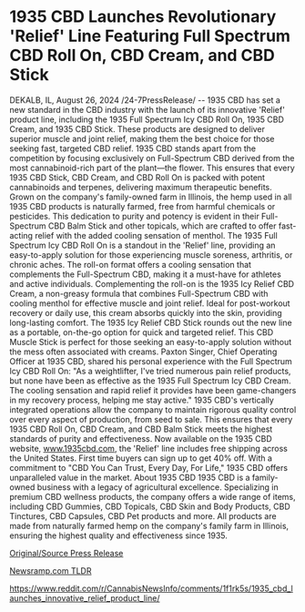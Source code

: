 # 1935 CBD Launches Revolutionary 'Relief' Line Featuring Full Spectrum CBD Roll On, CBD Cream, and CBD Stick

DEKALB, IL, August 26, 2024 /24-7PressRelease/ -- 1935 CBD has set a new standard in the CBD industry with the launch of its innovative 'Relief' product line, including the 1935 Full Spectrum Icy CBD Roll On, 1935 CBD Cream, and 1935 CBD Stick. These products are designed to deliver superior muscle and joint relief, making them the best choice for those seeking fast, targeted CBD relief.  1935 CBD stands apart from the competition by focusing exclusively on Full-Spectrum CBD derived from the most cannabinoid-rich part of the plant—the flower. This ensures that every 1935 CBD Stick, CBD Cream, and CBD Roll On is packed with potent cannabinoids and terpenes, delivering maximum therapeutic benefits.  Grown on the company's family-owned farm in Illinois, the hemp used in all 1935 CBD products is naturally farmed, free from harmful chemicals or pesticides. This dedication to purity and potency is evident in their Full-Spectrum CBD Balm Stick and other topicals, which are crafted to offer fast-acting relief with the added cooling sensation of menthol.  The 1935 Full Spectrum Icy CBD Roll On is a standout in the 'Relief' line, providing an easy-to-apply solution for those experiencing muscle soreness, arthritis, or chronic aches. The roll-on format offers a cooling sensation that complements the Full-Spectrum CBD, making it a must-have for athletes and active individuals.  Complementing the roll-on is the 1935 Icy Relief CBD Cream, a non-greasy formula that combines Full-Spectrum CBD with cooling menthol for effective muscle and joint relief. Ideal for post-workout recovery or daily use, this cream absorbs quickly into the skin, providing long-lasting comfort.  The 1935 Icy Relief CBD Stick rounds out the new line as a portable, on-the-go option for quick and targeted relief. This CBD Muscle Stick is perfect for those seeking an easy-to-apply solution without the mess often associated with creams.  Paxton Singer, Chief Operating Officer at 1935 CBD, shared his personal experience with the Full Spectrum Icy CBD Roll On: "As a weightlifter, I've tried numerous pain relief products, but none have been as effective as the 1935 Full Spectrum Icy CBD Cream. The cooling sensation and rapid relief it provides have been game-changers in my recovery process, helping me stay active."  1935 CBD's vertically integrated operations allow the company to maintain rigorous quality control over every aspect of production, from seed to sale. This ensures that every 1935 CBD Roll On, CBD Cream, and CBD Balm Stick meets the highest standards of purity and effectiveness.  Now available on the 1935 CBD website, www.1935cbd.com, the 'Relief' line includes free shipping across the United States. First time buyers can sign up to get 40% off.  With a commitment to "CBD You Can Trust, Every Day, For Life," 1935 CBD offers unparalleled value in the market.  About 1935 CBD 1935 CBD is a family-owned business with a legacy of agricultural excellence. Specializing in premium CBD wellness products, the company offers a wide range of items, including CBD Gummies, CBD Topicals, CBD Skin and Body Products, CBD Tinctures, CBD Capsules, CBD Pet products and more. All products are made from naturally farmed hemp on the company's family farm in Illinois, ensuring the highest quality and effectiveness since 1935. 

[Original/Source Press Release](https://www.24-7pressrelease.com/press_release/513659/1935-cbd-launches-revolutionary-relief-line-featuring-full-spectrum-cbd-roll-on-cbd-cream-and-cbd-stick)
                    

[Newsramp.com TLDR](None) 

https://www.reddit.com/r/CannabisNewsInfo/comments/1f1rk5s/1935_cbd_launches_innovative_relief_product_line/